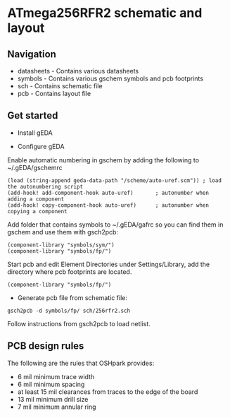 # ATmega256RFR2 schematic and layout

## Navigation
* datasheets - Contains various datasheets
* symbols - Contains various gschem symbols and pcb footprints
* sch - Contains schematic file
* pcb - Contains layout file

## Get started
* Install gEDA

* Configure gEDA

Enable automatic numbering in gschem by adding the following to ~/.gEDA/gschemrc

```
(load (string-append geda-data-path "/scheme/auto-uref.scm")) ; load the autonumbering script
(add-hook! add-component-hook auto-uref)       ; autonumber when adding a component
(add-hook! copy-component-hook auto-uref)      ; autonumber when copying a component
```

Add folder that contains symbols to ~/.gEDA/gafrc so you can find them in gschem and use them with gsch2pcb:

```
(component-library "symbols/sym/")
(component-library "symbols/fp/")
```

Start pcb and edit Element Directories under Settings/Library, add the directory where pcb footprints are located.


```
(component-library "symbols/fp/")
```

* Generate pcb file from schematic file:

```
gsch2pcb -d symbols/fp/ sch/256rfr2.sch
```

Follow instructions from gsch2pcb to load netlist.

## PCB design rules
The following are the rules that OSHpark provides:
* 6 mil minimum trace width
* 6 mil minimum spacing
* at least 15 mil clearances from traces to the edge of the board
* 13 mil minimum drill size
* 7 mil minimum annular ring
